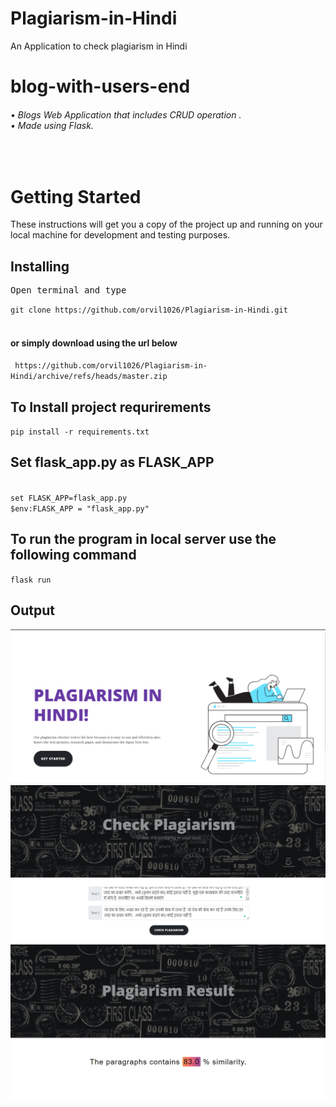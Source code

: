 # Plagiarism-in-Hindi
An Application to check plagiarism in Hindi

# blog-with-users-end

<h6>• Blogs Web Application that includes CRUD operation .<br>
• Made using Flask.<br>
</h6><br>

<h1>Getting Started</h1>
<p>These instructions will get you a copy of the project up and running on your local machine for development and testing purposes.</p>



<h2>Installing</h2>
<pre>Open terminal and type</pre>
<code>git clone https://github.com/orvil1026/Plagiarism-in-Hindi.git </code><br><br>

<h4>or simply download using the url below</h4>
<code> https://github.com/orvil1026/Plagiarism-in-Hindi/archive/refs/heads/master.zip </code><br>


<h2>To Install project requrirements </h2>
<code>pip install -r requirements.txt</code>
<br>

<h2>Set flask_app.py as FLASK_APP </h2>

<code>
set FLASK_APP=flask_app.py</code>
<br>
<code>$env:FLASK_APP = "flask_app.py"
</code>

<h2> To run the program in local server use the following command </h2>
<code>flask run</code>

<h2>Output </h2>

![](screenshots/1.png)
![](screenshots/2.png)
![](screenshots/3.png)
